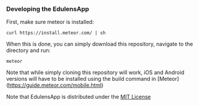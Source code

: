 ### Developing the EdulensApp

First, make sure meteor is installed:

`curl https://install.meteor.com/ | sh`

When this is done, you can simply download this repository, navigate to the directory and run:

`meteor`

Note that while simply cloning this repository will work, iOS and Android versions will have to be installed using the build command in [Meteor] (https://guide.meteor.com/mobile.html)

Note that EdulensApp is distributed under the [MIT License](http://opensource.org/licenses/MIT)
